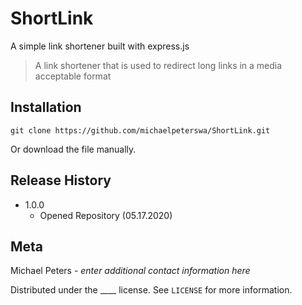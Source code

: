 # ShortLink
A simple link shortener built with express.js
> A link shortener that is used to redirect long links in a media acceptable format
## Installation
```
git clone https://github.com/michaelpeterswa/ShortLink.git
```
Or download the file manually.
## Release History
* 1.0.0
   * Opened Repository (05.17.2020)
## Meta
Michael Peters - *enter additional contact information here*

Distributed under the ____ license. See ``LICENSE`` for more information.